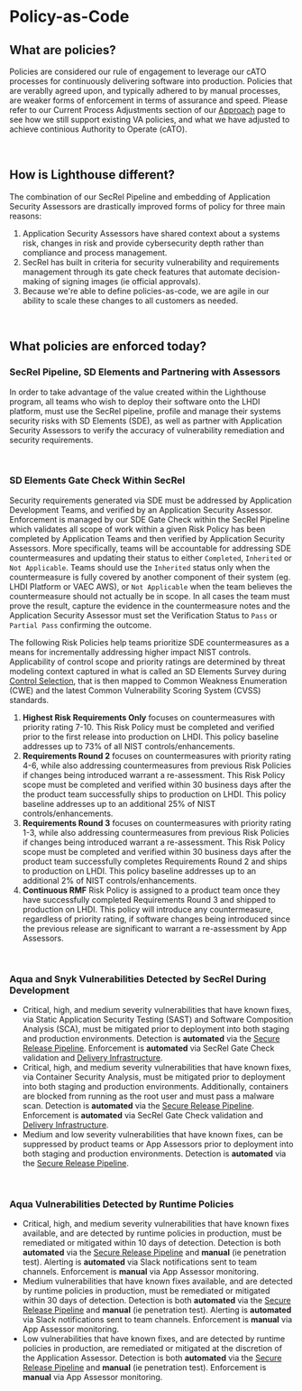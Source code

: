 # Policy-as-Code 

## What are policies?
Policies are considered our rule of engagement to leverage our cATO processes for continuously delivering software into production. Policies that are verablly agreed upon, and typically adhered to by manual processes, are weaker forms of enforcement in terms of assurance and speed. Please refer to our Current Process Adjustments section of our [Approach](approach.md) page to see how we still support existing VA policies, and what we have adjusted to achieve continious Authority to Operate (cATO).

<br/>

## How is Lighthouse different?
The combination of our SecRel Pipeline and embedding of Application Security Assessors are drastically improved forms of policy for three main reasons:

1. Application Security Assessors have shared context about a systems risk, changes in risk and provide cybersecurity depth rather than compliance and process management.
2. SecRel has built in criteria for security vulnerability and requirements management through its gate check features that automate decision-making of signing images (ie official approvals).
3. Because we're able to define policies-as-code, we are agile in our ability to scale these changes to all customers as needed.

<br/>

## What policies are enforced today?

### SecRel Pipeline, SD Elements and Partnering with Assessors
In order to take advantage of the value created within the Lighthouse program, all teams who wish to deploy their software onto the LHDI platform, must use the SecRel pipeline, profile and manage their systems security risks with SD Elements (SDE), as well as partner with Application Security Assessors to verify the accuracy of vulnerability remediation and security requirements.

<br/>

### SD Elements Gate Check Within SecRel
Security requirements generated via SDE must be addressed by Application Development Teams, and verified by an Application Security Assessor. Enforcement is managed by our SDE Gate Check within the SecRel Pipeline which validates all scope of work within a given Risk Policy has been completed by Application Teams and then verified by Application Security Assessors. More specifically, teams will be accountable for addressing SDE countermeasures and updating their status to either `Completed`, `Inherited` or `Not Applicable`. Teams should use the `Inherited` status only when the countermeasure is fully covered by another component of their system (eg. LHDI Platform or VAEC AWS), or `Not Applicable` when the team believes the countermeasure should not actually be in scope. In all cases the team must prove the result, capture the evidence in the countermeasure notes and the Application Security Assessor must set the Verification Status to `Pass` or `Partial Pass` confirming the outcome.

The following Risk Policies help teams prioritize SDE countermeasures as a means for incrementally addressing higher impact NIST controls. Applicability of control scope and priority ratings are determined by threat modeling context captured in what is called an SD Elements Survey during [Control Selection](selection.md), that is then mapped to Common Weakness Enumeration (CWE) and the latest Common Vulnerability Scoring System (CVSS) standards.

1. **Highest Risk Requirements Only** focuses on countermeasures with priority rating 7-10. This Risk Policy must be completed and verified prior to the first release into production on LHDI. This policy baseline addresses up to 73% of all NIST controls/enhancements.
2. **Requirements Round 2** focuses on countermeasures with priority rating 4-6, while also addressing countermeasures from previous Risk Policies if changes being introduced warrant a re-assessment. This Risk Policy scope must be completed and verified within 30 business days after the the product team successfully ships to production on LHDI. This policy baseline addresses up to an additional 25% of NIST controls/enhancements.
2. **Requirements Round 3** focuses on countermeasures with priority rating 1-3, while also addressing countermeasures from previous Risk Policies if changes being introduced warrant a re-assessment. This Risk Policy scope must be completed and verified within 30 business days after the product team successfully completes Requirements Round 2 and ships to production on LHDI. This policy baseline addresses up to an additional 2% of NIST controls/enhancements.
3. **Continuous RMF** Risk Policy is assigned to a product team once they have successfully completed Requirements Round 3 and shipped to production on LHDI. This policy will introduce any countermeasure, regardless of priority rating, if software changes being introduced since the previous release are significant to warrant a re-assessment by App Assessors.  
    
<br/>

### Aqua and Snyk Vulnerabilities Detected by SecRel During Development
- Critical, high, and medium severity vulnerabilities that have known fixes, via Static Application Security Testing (SAST) and Software Composition Analysis (SCA), must be mitigated prior to deployment into both staging and production environments. Detection is **automated** via the [Secure Release Pipeline](https://department-of-veterans-affairs.github.io/lighthouse-tornado). Enforcement is **automated** via SecRel Gate Check validation and [Delivery Infrastructure](https://department-of-veterans-affairs.github.io/lighthouse-di-documentation/).
- Critical, high, and medium severity vulnerabilities that have known fixes, via Container Security Analysis, must be mitigated prior to deployment into both staging and production environments. Additionally, containers are blocked from running as the root user and must pass a malware scan. Detection is **automated** via the [Secure Release Pipeline](https://department-of-veterans-affairs.github.io/lighthouse-tornado/). Enforcement is **automated** via SecRel Gate Check validation and [Delivery Infrastructure](https://department-of-veterans-affairs.github.io/lighthouse-di-documentation/).
- Medium and low severity vulnerabilities that have known fixes, can be suppressed by product teams or App Assessors prior to deployment into both staging and production environments. Detection is **automated** via the [Secure Release Pipeline](https://department-of-veterans-affairs.github.io/lighthouse-tornado/). 
     
<br/>

### Aqua Vulnerabilities Detected by Runtime Policies
- Critical, high, and medium severity vulnerabilities that have known fixes available, and are detected by runtime policies in production, must be remediated or mitigated within 10 days of detection. Detection is both **automated** via the [Secure Release Pipeline](https://department-of-veterans-affairs.github.io/lighthouse-tornado/) and **manual** (ie penetration test). Alerting is **automated** via Slack notifications sent to team channels. Enforcement is **manual** via App Assessor monitoring.
- Medium vulnerabilities that have known fixes available, and are detected by runtime policies in production, must be remediated or mitigated within 30 days of detection. Detection is both **automated** via the  [Secure Release Pipeline](https://department-of-veterans-affairs.github.io/lighthouse-tornado/) and **manual** (ie penetration test). Alerting is **automated** via Slack notifications sent to team channels. Enforcement is **manual** via App Assessor monitoring. 
- Low vulnerabilities that have known fixes, and are detected by runtime policies in production, are remediated or mitigated at the discretion of the Application Assessor. Detection is both **automated** via the [Secure Release Pipeline](https://department-of-veterans-affairs.github.io/lighthouse-tornado/) and **manual** (ie penetration test). Enforcement is **manual** via App Assessor monitoring.
